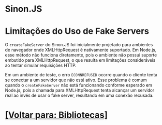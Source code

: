 # Sinon.JS

# Limitações do Uso de Fake Servers

O `createFakeServer` do Sinon.JS foi inicialmente projetado para ambientes de navegador onde XMLHttpRequest é nativamente suportado. Em Node.js, esse método não funciona diretamente, pois o ambiente não possui suporte embutido para XMLHttpRequest, o que resulta em limitações consideráveis ao tentar simular requisições HTTP.

Em um ambiente de teste, o erro `ECONNREFUSED` ocorre quando o cliente tenta se conectar a um servidor que não está ativo. Esse problema é comum quando o `createFakeServer` não está funcionando conforme esperado em Node.js, pois a chamada para XMLHttpRequest tenta alcançar um servidor real ao invés de usar o fake server, resultando em uma conexão recusada.

# [[Voltar para: Bibliotecas]](./1-bibliotecas.md)